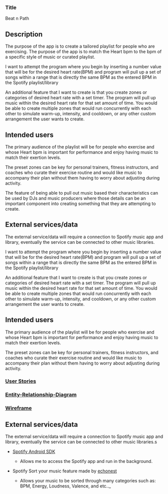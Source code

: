### Title

Beat n Path

## Description

The purpose of the app is to create a tailored playlist for people who are exercising. The purpose of the app is to match the Heart bpm to the bpm of a specific style of music or curated playlist.

I want to attempt the program where you begin by inserting a number value that will be for the desired heart rate(BPM) and program will pull up a set of songs within a range that is directly the same BPM as the entered BPM in the Spotify playlist/library

An additional feature that I want to create is that you create zones or categories of desired heart rate with a set timer. The program will pull up music within the desired heart rate for that set amount of time. You would be able to create multiple zones that would run concurrently with each other to simulate warm-up, intensity, and cooldown, or any other custom arrangement the user wants to create.

## Intended users

The primary audience of the playlist will be for people who exercise and whose Heart bpm is important for performance and enjoy having music to match their exertion levels.

The preset zones can be key for personal trainers, fitness instructors, and coaches who curate their exercise routine and would like music to accompany their plan without them having to worry about adjusting during activity.

The feature of being able to pull out music based their characteristics can be used by DJs and music producers where those details can be an important component into creating something that they are attempting to create.



## External services/data
The external service/data will require a connection to Spotify music app and library, eventually the service can be connected to other music libraries.

I want to attempt the program where you begin by inserting a number value that will be for the desired heart rate(BPM) and program will pull up a set of songs within a range that is directly the same BPM as the entered BPM in the Spotify playlist/library

An additional feature that I want to create is that you create zones or categories of desired heart rate with a set timer. The program will pull up music within the desired heart rate for that set amount of time. You would be able to create multiple zones that would run concurrently with each other to simulate warm-up, intensity, and cooldown, or any other custom arrangement the user wants to create.

## Intended users

The primary audience of the playlist will be for people who exercise and whose Heart bpm is important for performance and enjoy having music to match their exertion levels.

The preset zones can be key for personal trainers, fitness instructors, and coaches who curate their exercise routine and would like music to accompany their plan without them having to worry about adjusting during activity.

### [User Stories](C:\Users\steve\Desktop\bootcamp\projects\android-project-idea-1-stevezun\user-stories.md)

### [Entity-Relationship-Diagram](erd.md)

### [Wireframe](wireframe.md)

## External services/data
The external service/data will require a connection to Spotify music app and library, eventually the service can be connected to other music libraries.s


- [Spotify Android SDK](https://developer.spotify.com/documentation/android/)
  - Allows me to access the Spotify app and run in the background.

- Spotify Sort your music feature made by [echonest](https://github.com/plamere/SortYourMusic)
  -  Allows your music to be sorted through many categories such as: BPM, Energy, Loudness, Valence, and etc.._
